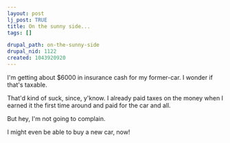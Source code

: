 ```yaml
--- 
layout: post
lj_post: TRUE
title: On the sunny side...
tags: []

drupal_path: on-the-sunny-side
drupal_nid: 1122
created: 1043920920
---
```

I'm getting about $6000 in insurance cash for my former-car. I wonder if that's taxable.

That'd kind of suck, since, y'know. I already paid taxes on the money when I earned it the first time around and paid for the car and all.

But hey, I'm not going to complain.

I might even be able to buy a new car, now!
